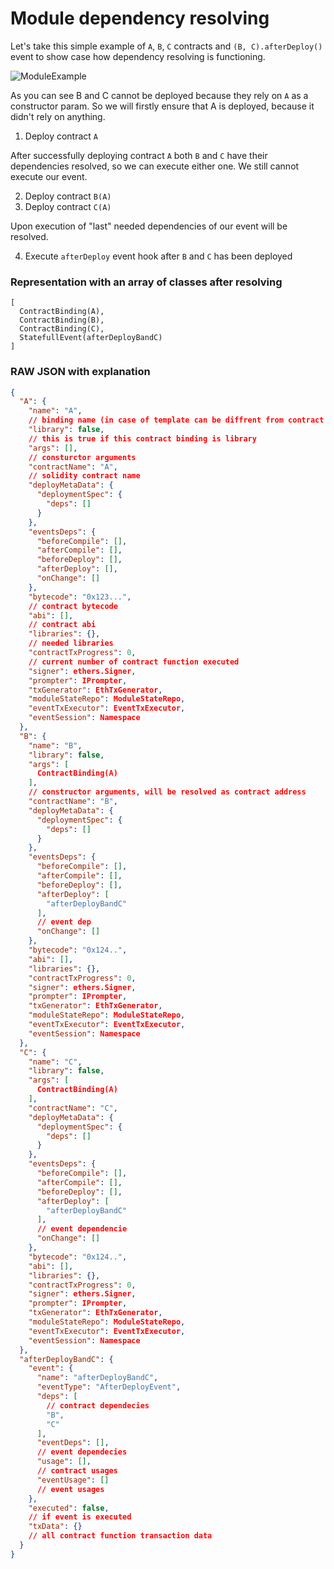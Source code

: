 # Module dependency resolving

Let's take this simple example of `A`, `B`, `C` contracts and `(B, C).afterDeploy()` event to show case how dependency
resolving is functioning.

![ModuleExample](../../images/module_example.png)

As you can see B and C cannot be deployed because they rely on `A` as a constructor param. So we will firstly ensure
that A is deployed, because it didn't rely on anything.

1. Deploy contract `A`

After successfully deploying contract `A` both `B` and `C` have their dependencies resolved, so we can execute either
one. We still cannot execute our event.

2. Deploy contract `B(A)`
3. Deploy contract `C(A)`

Upon execution of "last" needed dependencies of our event will be resolved.

4. Execute `afterDeploy` event hook after `B` and `C` has been deployed

### Representation with an array of classes after resolving

```
[
  ContractBinding(A), 
  ContractBinding(B), 
  ContractBinding(C), 
  StatefullEvent(afterDeployBandC)
]
```

### RAW JSON with explanation

```json
{
  "A": {
    "name": "A",
    // binding name (in case of template can be diffrent from contract name)
    "library": false,
    // this is true if this contract binding is library
    "args": [],
    // consturctor arguments
    "contractName": "A",
    // solidity contract name
    "deployMetaData": {
      "deploymentSpec": {
        "deps": []
      }
    },
    "eventsDeps": {
      "beforeCompile": [],
      "afterCompile": [],
      "beforeDeploy": [],
      "afterDeploy": [],
      "onChange": []
    },
    "bytecode": "0x123...",
    // contract bytecode
    "abi": [],
    // contract abi
    "libraries": {},
    // needed libraries
    "contractTxProgress": 0,
    // current number of contract function executed
    "signer": ethers.Signer,
    "prompter": IPrompter,
    "txGenerator": EthTxGenerator,
    "moduleStateRepo": ModuleStateRepo,
    "eventTxExecutor": EventTxExecutor,
    "eventSession": Namespace
  },
  "B": {
    "name": "B",
    "library": false,
    "args": [
      ContractBinding(A)
    ],
    // constructor arguments, will be resolved as contract address
    "contractName": "B",
    "deployMetaData": {
      "deploymentSpec": {
        "deps": []
      }
    },
    "eventsDeps": {
      "beforeCompile": [],
      "afterCompile": [],
      "beforeDeploy": [],
      "afterDeploy": [
        "afterDeployBandC"
      ],
      // event dep
      "onChange": []
    },
    "bytecode": "0x124..",
    "abi": [],
    "libraries": {},
    "contractTxProgress": 0,
    "signer": ethers.Signer,
    "prompter": IPrompter,
    "txGenerator": EthTxGenerator,
    "moduleStateRepo": ModuleStateRepo,
    "eventTxExecutor": EventTxExecutor,
    "eventSession": Namespace
  },
  "C": {
    "name": "C",
    "library": false,
    "args": [
      ContractBinding(A)
    ],
    "contractName": "C",
    "deployMetaData": {
      "deploymentSpec": {
        "deps": []
      }
    },
    "eventsDeps": {
      "beforeCompile": [],
      "afterCompile": [],
      "beforeDeploy": [],
      "afterDeploy": [
        "afterDeployBandC"
      ],
      // event dependencie
      "onChange": []
    },
    "bytecode": "0x124..",
    "abi": [],
    "libraries": {},
    "contractTxProgress": 0,
    "signer": ethers.Signer,
    "prompter": IPrompter,
    "txGenerator": EthTxGenerator,
    "moduleStateRepo": ModuleStateRepo,
    "eventTxExecutor": EventTxExecutor,
    "eventSession": Namespace
  },
  "afterDeployBandC": {
    "event": {
      "name": "afterDeployBandC",
      "eventType": "AfterDeployEvent",
      "deps": [
        // contract dependecies
        "B",
        "C"
      ],
      "eventDeps": [],
      // event dependecies
      "usage": [],
      // contract usages
      "eventUsage": []
      // event usages
    },
    "executed": false,
    // if event is executed
    "txData": {}
    // all contract function transaction data
  }
}
```
